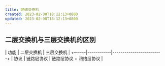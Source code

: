 ```yaml
---
title: 网络交换机
created: 2023-02-08T18:12:13+0800
updated: 2023-02-08T18:12:13+0800
---
```



## 二层交换机与三层交换机的区别

| 功能 | 二层交换机 | 三层交换机              |
+------|------------|-------------------------+
| 协议 | 链路层协议 | 链路层协议 + 网络层协议 |
